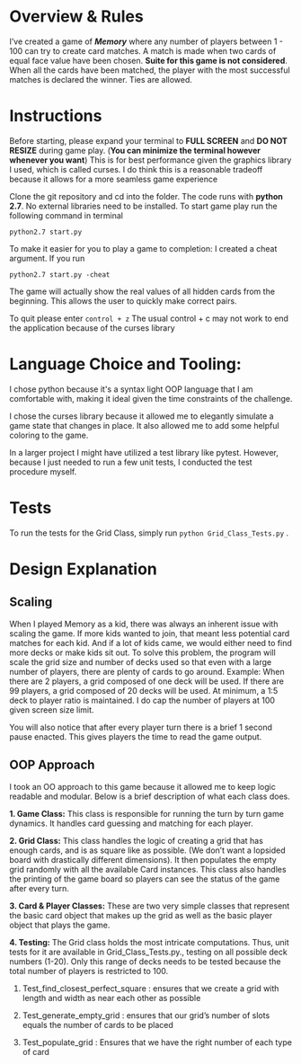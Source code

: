 

# Overview & Rules

I’ve created a game of ***Memory*** where any number of players between 1 - 100 can try to create card matches. A match is made when two cards of equal face value have been chosen. **Suite for this game is not considered**. When all the cards have been matched, the player with the most successful matches is declared the winner. Ties are allowed.


# Instructions

Before starting, please expand your terminal to **FULL SCREEN** and **DO NOT RESIZE** during game play. (**You can minimize the terminal however whenever you want**) This is for best performance given the graphics library I used, which is called curses. I do think this is a reasonable tradeoff because it allows for a more seamless game experience


Clone the git repository and cd into the folder. The code runs with **python 2.7**. No external libraries need to be installed. To start game play run the following command in terminal

    python2.7 start.py


To make it easier for you to play a game to completion: I created a cheat argument. If you run

    python2.7 start.py -cheat

The game will actually show the real values of all hidden cards from the beginning. This allows the user to quickly make correct pairs.

To quit please enter
```control + z```
The usual control + c may not work to end the application because of the curses library


# Language Choice and Tooling:

I chose python because it's a syntax light OOP language that I am comfortable with, making it ideal given the time constraints of the challenge.

I chose the curses library because it allowed me to elegantly simulate a game state that changes in place. It also allowed me to add some helpful coloring to the game.

In a larger project I might have utilized a test library like pytest. However, because I just needed to run a few unit tests, I conducted the test procedure myself.

# Tests
To run the tests for the Grid Class, simply run ```python Grid_Class_Tests.py``` .

# Design Explanation


## Scaling
When I played Memory as a kid, there was always an inherent issue with scaling the game. If more kids wanted to join, that meant less potential card matches for each kid. And if a lot of kids came, we would either need to find more decks or make kids sit out. To solve this problem, the program will scale the grid size and number of decks used so that even with a large number of players, there are plenty of cards to go around. Example: When there are 2 players, a grid composed of one deck will be used. If there are 99 players, a grid composed of 20 decks will be used. At minimum, a 1:5 deck to player ratio is maintained. I do cap the number of players at 100 given screen size limit.

You will also notice that after every player turn there is a brief 1 second pause enacted. This gives players the time to read the game output.

## OOP Approach
I took an OO approach to this game because it allowed me to keep logic readable and modular. Below is a brief description of what each class does.

**1.  Game Class:**  This class is responsible for running the turn by turn game dynamics. It handles card guessing and matching for each player.

**2.  Grid Class:** This class handles the logic of creating a grid that has enough cards, and is as square like as possible. (We don’t want a lopsided board with drastically different dimensions). It then populates the empty grid randomly with all the available Card instances. This class also handles the printing of the game board so players can see the status of the game after every turn.


**3. Card & Player Classes:** These are two very simple classes that represent the basic card object that makes up the grid as well as the basic player object that plays the game.


**4.  Testing:** The Grid class holds the most intricate computations. Thus, unit tests for it are available in Grid_Class_Tests.py., testing on all possible deck numbers (1-20). Only this range of decks needs to be tested because the total number of players is restricted to 100.


1.  Test_find_closest_perfect_square : ensures that we create a grid with length and width as near each other as possible

2.  Test_generate_empty_grid : ensures that our grid’s number of slots equals the number of cards to be placed

3.  Test_populate_grid : Ensures that we have the right number of each type of card
